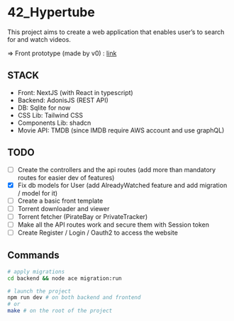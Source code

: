 # 42_Hypertube

This project aims to create a web application that enables user’s to search for and
watch videos.

=> Front prototype (made by v0) : [link](https://v0.dev/chat/simple-streaming-website-dxwD7slikKg?b=b_lL5zpOHzJLe)


## STACK

- Front: NextJS (with React in typescript)
- Backend: AdonisJS (REST API)
- DB: Sqlite for now
- CSS Lib: Tailwind CSS
- Components Lib: shadcn
- Movie API: TMDB (since IMDB require AWS account and use graphQL)

## TODO

- [ ] Create the controllers and the api routes (add more than mandatory routes for easier dev of features)
- [x] Fix db models for User (add AlreadyWatched feature and add migration / model for it)
- [ ] Create a basic front template
- [ ] Torrent downloader and viewer
- [ ] Torrent fetcher (PirateBay or PrivateTracker)
- [ ] Make all the API routes work and secure them with Session token
- [ ] Create Register / Login / Oauth2 to access the website

## Commands

```bash
# apply migrations
cd backend && node ace migration:run

# launch the project
npm run dev # on both backend and frontend
# or
make # on the root of the project
```
